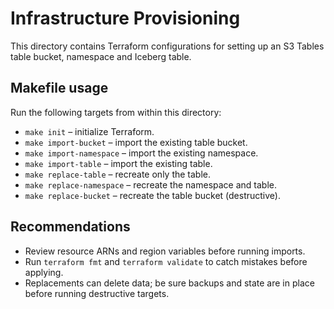 # Infrastructure Provisioning

This directory contains Terraform configurations for setting up an S3 Tables table bucket, namespace and Iceberg table.

## Makefile usage

Run the following targets from within this directory:

- `make init` – initialize Terraform.
- `make import-bucket` – import the existing table bucket.
- `make import-namespace` – import the existing namespace.
- `make import-table` – import the existing table.
- `make replace-table` – recreate only the table.
- `make replace-namespace` – recreate the namespace and table.
- `make replace-bucket` – recreate the table bucket (destructive).

## Recommendations

- Review resource ARNs and region variables before running imports.
- Run `terraform fmt` and `terraform validate` to catch mistakes before applying.
- Replacements can delete data; be sure backups and state are in place before running destructive targets.
